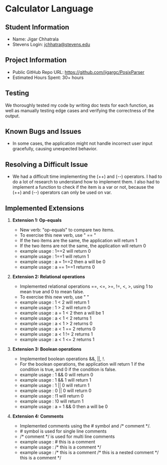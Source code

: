 # Calculator Language

## Student Information

- Name: Jigar Chhatrala
- Stevens Login: jchhatra@stevens.edu

## Project Information

- Public GitHub Repo URL: https://github.com/jigargc/PosixParser
- Estimated Hours Spent: 30+ hours

## Testing

We thoroughly tested my code by writing doc tests for each function, as well as manually testing edge cases and
verifying the correctness of the output.

## Known Bugs and Issues

- In some cases, the application might not handle incorrect user input gracefully, causing unexpected behavior.

## Resolving a Difficult Issue

- We had a difficult time implementing the (++) and (--) operators. I had to do a lot of research to understand how
  to implement them. I also had to implement a function to check if the item is a var or not, because the
  (++) and (--) operators can only be used on var.

## Implemented Extensions

1. **Extension 1: Op-equals**
    - New verb: "op-equals" to compare two items.
    - To exercise this new verb, use " <item1> == <item2>"
    - If the two items are the same, the application will return 1
    - If the two items are not the same, the application will return 0
    - example usage : 1==2 will return 0
    - example usage : 1==1 will return 1
    - example usage : a = 1==2 then a will be 0
    - example usage : a == 1==1 returns 0

2. **Extension 2: Relational operations**
    - Implemented relational operations ==, <=, >=, !=, <, >, using 1 to mean true and 0 to mean false.
    - To exercise this new verb, use " <item1> <operator> <item2>"
    - example usage : 1 < 2 will return 1
    - example usage : 1 > 2 will return 0
    - example usage : a = 1 < 2 then a will be 1
    - example usage : a < 1 < 2 returns 1
    - example usage : a < 1 > 2 returns 0
    - example usage : a < 1 == 2 returns 0
    - example usage : a < 1 != 2 returns 1
    - example usage : a < 1 <= 2 returns 1

3. **Extension 3: Boolean operations**
    - Implemented boolean operations &&, ||, !.
    - For the boolean operations, the application will return 1 if the condition is true, and 0 if the condition is
      false.
    - example usage : 1 && 0 will return 0
    - example usage : 1 && 1 will return 1
    - example usage : 1 || 0 will return 1
    - example usage : 0 || 0 will return 0
    - example usage : !1 will return 0
    - example usage : !0 will return 1
    - example usage : a = 1 && 0 then a will be 0

4. **Extension 4: Comments**
    - Implemented comments using the # symbol and /* comment */.
    - \# symbol is used for single line comments
    - /* comment */ is used for multi line comments
    - example usage : # this is a comment
    - example usage : /* this is a comment */
    - example usage : /* this is a comment /* this is a nested comment */ this is a comment */
